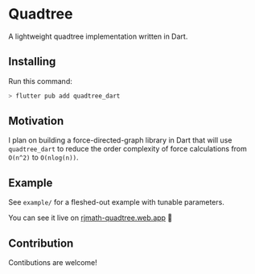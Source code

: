 # Quadtree

A lightweight quadtree implementation written in Dart.

## Installing

Run this command:

```bash
> flutter pub add quadtree_dart
```

## Motivation

I plan on building a force-directed-graph library in Dart that will use `quadtree_dart` to reduce the order complexity of force calculations from `O(n^2)` to `O(nlog(n))`.

## Example

See `example/` for a fleshed-out example with tunable parameters.

You can see it live on [rjmath-quadtree.web.app](https://rjmath-quadtree.web.app/#/) :tada:

## Contribution

Contibutions are welcome!
